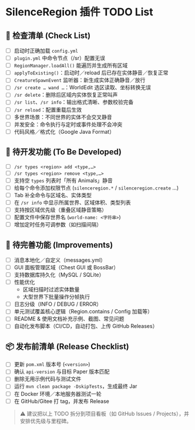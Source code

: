 # SilenceRegion 插件 TODO List

## 🧪 检查清单 (Check List)

- [ ] 启动时正确加载 `config.yml`
- [ ] `plugin.yml` 中命令节点（/sr）配置无误
- [ ] `RegionManager.loadAll()` 能遍历并生成所有区域
- [ ] `applyToExisting()`：启动时／reload 后已存在实体静音／恢复正常
- [ ] `CreatureSpawnEvent` 监听器：新生成实体正确静音／放行
- [ ] `/sr create … wand …`：WorldEdit 选区读取、坐标转换无误
- [ ] `/sr delete`：删除后区域内实体恢复正常叫声
- [ ] `/sr list`、`/sr info`：输出格式清晰、参数校验完备
- [ ] `/sr reload`：配置重载后生效
- [ ] 多世界场景：不同世界的实体不会交叉静音
- [ ] 并发安全：命令执行与定时或事件处理不会冲突
- [ ] 代码风格／格式化（Google Java Format）

## 🚀 待开发功能 (To Be Developed)

- [ ] `/sr types <region> add <type,…>`
- [ ] `/sr types <region> remove <type,…>`
- [ ] 支持空 `types` 列表时「所有 Animals」静音
- [ ] 给每个命令添加权限节点 (`silenceregion.*` / `silenceregion.create` …)
- [ ] Tab 补全命令与区域名、实体类型
- [ ] 在 `/sr info` 中显示所属世界、区域体积、类型列表
- [ ] 支持按区域优先级（重叠区域静音策略）
- [ ] 配置文件中保存世界名 (`world-name: <字符串>`)
- [ ] 增加定时任务可调参数（如扫描间隔）

## 🔧 待完善功能 (Improvements)

- [ ] 消息本地化／自定义（messages.yml）
- [ ] GUI 面板管理区域（Chest GUI 或 BossBar）
- [ ] 支持数据库持久化（MySQL / SQLite）
- [ ] 性能优化
  - 区域扫描时过滤实体数量
  - 大型世界下批量操作分帧执行
- [ ] 日志分级（INFO / DEBUG / ERROR）
- [ ] 单元测试覆盖核心逻辑（Region.contains / Config 加载等）
- [ ] README & 使用文档补充示例、截图、常见问题
- [ ] 自动化发布脚本（CI/CD，自动打包、上传 GitHub Releases）

## 📦 发布前清单 (Release Checklist)

- [ ] 更新 `pom.xml` 版本号 (`<version>`)
- [ ] 确认 `api-version` 与目标 Paper 版本匹配
- [ ] 删除无用示例代码与测试文件
- [ ] 运行 `mvn clean package -DskipTests`，生成最终 Jar
- [ ] 在 Docker 环境／本地服务器测试一轮
- [ ] 在 GitHub/Gitee 打 tag，并发布 Release

> ⚠️ 建议把以上 TODO 拆分到项目看板（如 GitHub Issues / Projects），并安排优先级与里程碑。
